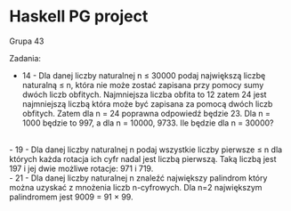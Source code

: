 # Haskell PG project

Grupa 43

Zadania:

- 14 - Dla danej liczby naturalnej n ≤ 30000 podaj największą liczbę naturalną ≤ n, która nie może zostać zapisana przy pomocy sumy dwóch liczb obfitych. Najmniejsza liczba obfita to 12 zatem 24 jest najmniejszą liczbą która może być zapisana za pomocą dwóch liczb obfitych. Zatem dla n = 24 poprawna odpowiedź będzie 23. Dla n = 1000 będzie to 997, a dla n = 10000, 9733. Ile będzie dla n = 30000?
<br/>
- 19 - Dla danej liczby naturalnej n podaj wszystkie liczby pierwsze ≤ n dla których każda rotacja ich cyfr nadal jest liczbą pierwszą. Taką liczbą jest 197 i jej dwie możliwe rotacje: 971 i 719.
<br/>
- 21 -   Dla danej liczby naturalnej n znaleźć największy palindrom który można uzyskać z mnożenia liczb n-cyfrowych. Dla n=2 największym palindromem jest 9009 = 91 × 99.